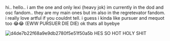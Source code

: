 hi.. hello.. i am the one and only lexi (heavy jok)
 im currently in the dod and osc fandom.. they are my main ones but im also in the regretevator fandom.
   i really love artful if you couldnt tell. i guess i kinda like pursuer and mequot too 😂😂 (EWW PURSUER DIE DIE)
	   ok thats all byebye

![d4de7b22f68a9e9db2780f5e51f50a5b](https://github.com/user-attachments/assets/f4041709-04b0-433a-8847-5e6970b17f03)
             HES SO HOT HOLY SHIT
